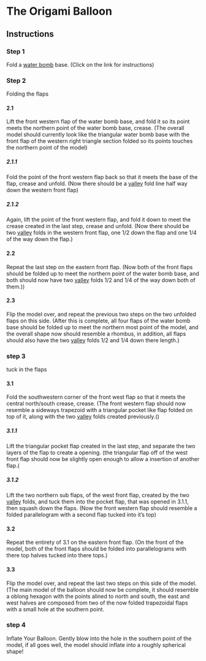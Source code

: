 # The Origami Balloon

## Instructions

### Step 1
Fold a [water bomb](waterbomb.md) base. (Click on the link for instructions)


### Step 2
Folding the flaps

#### 2.1
Lift the front western flap of the water bomb base, and fold it so its point meets the northern point of the water bomb base, crease. 
(The overall model should currently look like the triangular water bomb base with the front flap of the western right triangle section folded so its points touches the northern point of the model)
##### 2.1.1
Fold the point of the front western flap back so that it meets the base of the flap, crease and unfold. (Now there should be a [valley](valley.md) fold line half way down the western front flap)
##### 2.1.2
Again, lift the point of the front western flap, and fold it down to meet the crease created in the last step, crease and unfold. (Now there should be two [valley](valley.md) folds in the western front flap, one 1/2 down the flap and one 1/4 of the way down the flap.)

#### 2.2
Repeat the last step on the eastern front flap. (Now both of the front flaps should be folded up to meet the northern point of the water bomb base, and both should now have two [valley](valley.md) folds 1/2 and 1/4 of the way down both of them.))

#### 2.3
Flip the model over, and repeat the previous two steps on the two unfolded flaps on this side. (After this is complete, all four flaps of the water bomb base should be folded up to meet the northern most point of the model, and the overall shape now should resemble a rhombus, in addition, all flaps should also have the two [valley](valley.md) folds 1/2 and 1/4 down there length.)



### step 3
tuck in the flaps

#### 3.1
Fold the southwestern corner of the front west flap so that it meets the central north/south crease, crease. (The front western flap should now resemble a sideways trapezoid with a triangular pocket like flap folded on top of it, along with the two [valley](valley.md) folds created previously.()
##### 3.1.1
Lift the triangular pocket flap created in the last step, and separate the two layers of the flap to create a opening. (the triangular flap off of the west front flap should now be slightly open enough to allow a insertion of another flap.(
##### 3.1.2 
Lift the two northern sub flaps, of the west front flap, created by the two [valley](valley.md) folds, and tuck them into the pocket flap, that was opened in 3.1.1, then squash down the flaps. (Now the front western flap should resemble a folded parallelogram with a second flap tucked into it’s top)

#### 3.2
Repeat the entirety of 3.1 on the eastern front flap. (On the front of the model, both of the front flaps should be folded into parallelograms with there top halves tucked into there tops.)

#### 3.3
Flip the model over, and repeat the last two steps on this side of the model. (The main model of the balloon should now be complete, it should resemble a oblong hexagon with the points alined to north and south, the east and west halves are composed from two of the now folded trapezoidal  flaps with a small hole at the southern point.


### step 4
Inflate Your Balloon.
Gently blow into the hole in the southern point of the model, if all goes well, the model should inflate into a roughly spherical shape!
